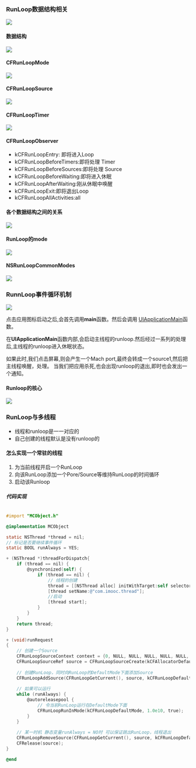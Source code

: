 ### RunLoop数据结构相关
 
 ![](./img/Snip20190307_40.png)
 

#### 数据结构
 
 ![](./img/Snip20190307_42.png)
 
 
 
#### CFRunLoopMode

![](./img/Snip20190307_46.png)

#### CFRunLoopSource

![](./img/Snip20190307_49.png)

#### CFRunLoopTimer

![](./img/Snip20190307_50.png)

#### CFRunLoopObserver
* kCFRunLoopEntry: 即将进入Loop
* kCFRunLoopBeforeTimers:即将处理 Timer
* kCFRunLoopBeforeSources:即将处理 Source
* kCFRunLoopBeforeWaiting:即将进入休眠
* kCFRunLoopAfterWaiting:刚从休眠中唤醒
* kCFRunLoopExit:即将退出Loop
* kCFRunLoopAllActivities:all

#### 各个数据结构之间的关系

![](./img/Snip20190307_51.png)

#### RunLoop的mode

![](./img/Snip20190307_52.png)

#### NSRunLoopCommonModes

![](./img/Snip20190307_53.png)

### RunnLoop事件循环机制

![](./img/Snip20190307_54.png)


点击应用图标启动之后,会首先调用**main**函数。然后会调用 [UIApplicationMain](https://developer.apple.com/documentation/uikit/3024473-uiapplicationmain)函数。

在**UIApplicationMain**函数内部,会启动主线程的runloop.然后经过一系列的处理后,主线程的runloop进入休眠状态。

如果此时,我们点击屏幕,则会产生一个Mach port,最终会转成一个source1,然后把主线程唤醒，处理。 当我们把应用杀死,也会出现runloop的退出,即时也会发出一个通知。 


#### Runloop的核心

 ![](./img/Snip20190307_55.png)
 
### RunLoop与多线程
* 线程和runloop是一一对应的
* 自己创建的线程默认是没有runloop的

#### 怎么实现一个常驻的线程

1. 为当前线程开启一个RunLoop
2. 向该RunLoop添加一个Pore/Source等维持RunLoop的时间循环
3. 启动该Runloop


#####  代码实现


```objective-c

#import "MCObject.h"

@implementation MCObject

static NSThread *thread = nil;
// 标记是否要继续事件循环
static BOOL runAlways = YES;

+ (NSThread *)threadForDispatch{
    if (thread == nil) {
        @synchronized(self) {
            if (thread == nil) {
                // 线程的创建
                thread = [[NSThread alloc] initWithTarget:self selector:@selector(runRequest) object:nil];
                [thread setName:@"com.imooc.thread"];
                //启动
                [thread start];
            }
        }
    }
    return thread;
}

+ (void)runRequest
{
    // 创建一个Source
    CFRunLoopSourceContext context = {0, NULL, NULL, NULL, NULL, NULL, NULL, NULL, NULL, NULL};
    CFRunLoopSourceRef source = CFRunLoopSourceCreate(kCFAllocatorDefault, 0, &context);
    
    // 创建RunLoop，同时向RunLoop的DefaultMode下面添加Source
    CFRunLoopAddSource(CFRunLoopGetCurrent(), source, kCFRunLoopDefaultMode);
    
    // 如果可以运行
    while (runAlways) {
        @autoreleasepool {
            // 令当前RunLoop运行在DefaultMode下面
            CFRunLoopRunInMode(kCFRunLoopDefaultMode, 1.0e10, true);
        }
    }
    
    // 某一时机 静态变量runAlways = NO时 可以保证跳出RunLoop，线程退出
    CFRunLoopRemoveSource(CFRunLoopGetCurrent(), source, kCFRunLoopDefaultMode);
    CFRelease(source);
}

@end

```